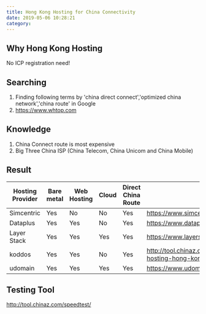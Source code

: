 ```yaml
---
title: Hong Kong Hosting for China Connectivity
date: 2019-05-06 10:28:21
category:
---
```


## Why Hong Kong Hosting

No ICP registration need!

## Searching

1. Finding following terms by 'china direct connect','optimized china network','china route' in Google
2. https://www.whtop.com

## Knowledge

1. China Connect route is most expensive
2. Big Three China ISP (China Telecom, China Unicom and China Mobile)

## Result

| Hosting Provider | Bare metal | Web Hosting | Cloud | Direct China Route | Website                                                                        | Price | Reliability | Developer Friendly |
| ---------------- | ---------- | ----------- | ----- | ------------------ | ------------------------------------------------------------------------------ | ----- | ----------- | ------------------ |
| Simcentric       | Yes        | No          | No    | Yes                | https://www.simcentric.com/tc/                                                 |       |             |                    |
| Dataplus         | Yes        | Yes         | No    | Yes                | https://www.dataplugs.com/en/                                                  |       |             |                    |
| Layer Stack      | Yes        | Yes         | Yes   | Yes                | https://www.layerstack.com                                                     |       |             |                    |
| koddos           | Yes        | Yes         | No    | Yes                | http://tool.chinaz.com/speedtest/https://koddos.net/web-hosting-hong-kong.html |       |             |                    |
| udomain          | Yes        | Yes         | Yes   | Yes                | https://www.udomain.hk/tc/service/cloud-hosting/china                          |       |             |                    |

## Testing Tool

http://tool.chinaz.com/speedtest/
